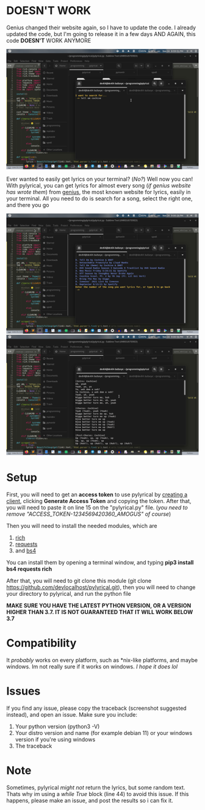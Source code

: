 # DOESN'T WORK
Genius changed their website again, so I have to update the code. I already updated the code, but I'm going to release it in a few days
AND AGAIN, this code **DOESN'T** WORK ANYMORE

![main menu of pylyrical](img1.png)

Ever wanted to easily get lyrics on your terminal? (*No?*) Well now you can!
With pylyrical, you can get lyrics for almost every song (*if genius website has wrote them*) from [genius](https://genius.com), the most known website for lyrics, easily in your terminal. All you need to do is search for a song, select the right one, and there you go

![search results](img2.png)
![song lyrics](img3.png)

# Setup

First, you will need to get an **access token** to use pylyrical by [creating a client](https://genius.com/api-clients), clicking **Generate Access Token** and copying the token. After that, you will need to paste it on line 15 on the "pylyrical.py" file. (*you need to remove "ACCESS_TOKEN-1234569420360_AMOGUS" of course*)

Then you will need to install the needed modules, which are

1. [rich](https://github.com/willmcgugan/rich)
2. [requests](https://pypi.org/projects/requests/)
3. and [bs4](https://pypi.org/projects/beautifulsoup4/)

You can install them by opening a terminal window, and typing **pip3 install bs4 requests rich**

After that, you will need to git clone this module (git clone https://github.com/devlocalhost/pylyrical.git), then you will need to change your directory to pylyrical, and run the python file

**MAKE SURE YOU HAVE THE LATEST PYTHON VERSION, OR A VERSION HIGHER THAN 3.7. IT IS NOT GUARANTEED THAT IT WILL WORK BELOW 3.7**

# Compatibility

It *probably* works on every platform, such as *nix-like platforms, and maybe windows. Im not really sure if it works on windows. *I hope it does lol*

# Issues

If you find any issue, please copy the traceback (screenshot suggested instead), and open an issue. Make sure you include:

1. Your python version (python3 -V)
2. Your distro version and name (for example debian 11) or your windows version if you're using windows
3. The traceback

# Note

Sometimes, pylyrical *might not* return the lyrics, but some random text. Thats why im using a *while True* block (line 44) to avoid this issue. If this happens, please make an issue, and post the results so i can fix it.
